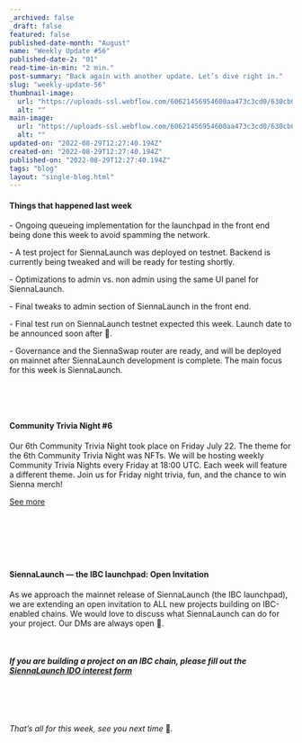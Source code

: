 ```yaml
---
_archived: false
_draft: false
featured: false
published-date-month: "August"
name: "Weekly Update #56"
published-date-2: "01"
read-time-in-min: "2 min."
post-summary: "Back again with another update. Let’s dive right in."
slug: "weekly-update-56"
thumbnail-image:
  url: "https://uploads-ssl.webflow.com/60621456954600aa473c3cd0/630cb0b5bbe8eacd1830b94e_weekly-update-56%20Blog%20Thump-min.jpg"
  alt: ""
main-image:
  url: "https://uploads-ssl.webflow.com/60621456954600aa473c3cd0/630cb0b1ef12218e3d7c9e53_weekly-update-56%20Blog-min.jpg"
  alt: ""
updated-on: "2022-08-29T12:27:40.194Z"
created-on: "2022-08-29T12:27:40.194Z"
published-on: "2022-08-29T12:27:40.194Z"
tags: "blog"
layout: "single-blog.html"
---
```


#### Things that happened last week

\- Ongoing queueing implementation for the launchpad in the front end being done this week to avoid spamming the network.

\- A test project for SiennaLaunch was deployed on testnet. Backend is currently being tweaked and will be ready for testing shortly.

\- Optimizations to admin vs. non admin using the same UI panel for SiennaLaunch.

\- Final tweaks to admin section of SiennaLaunch in the front end.

\- Final test run on SiennaLaunch testnet expected this week. Launch date to be announced soon after 🚀.

\- Governance and the SiennaSwap router are ready, and will be deployed on mainnet after SiennaLaunch development is complete. The main focus for this week is SiennaLaunch.

‍

‍

#### Community Trivia Night #6

Our 6th Community Trivia Night took place on Friday July 22. The theme for the 6th Community Trivia Night was NFTs. We will be hosting weekly Community Trivia Nights every Friday at 18:00 UTC. Each week will feature a different theme. Join us for Friday night trivia, fun, and the chance to win Sienna merch!

[See more](https://twitter.com/sienna_network/status/1553003667279732738?ref_src=twsrc%5Etfw%7Ctwcamp%5Etweetembed%7Ctwterm%5E1553003667279732738%7Ctwgr%5E87ea744d71cc1719f28cb7e673dce426fff69b21%7Ctwcon%5Es1_&ref_url=https%3A%2F%2Fcdn.embedly.com%2Fwidgets%2Fmedia.html%3Ftype%3Dtext2Fhtmlkey%3Da19fcc184b9711e1b4764040d3dc5c07schema%3Dtwitterurl%3Dhttps3A%2F%2Ftwitter.com%2Fsienna_network%2Fstatus%2F1553003667279732738image%3Dhttps3A%2F%2Fi.embed.ly%2F1%2Fimage3Furl3Dhttps253A252F252Fabs.twimg.com252Ferrors252Flogo46x38.png26key3Da19fcc184b9711e1b4764040d3dc5c07)

‍

‍

‍

#### SiennaLaunch — the IBC launchpad: Open Invitation

As we approach the mainnet release of SiennaLaunch (the IBC launchpad), we are extending an open invitation to ALL new projects building on IBC-enabled chains. We would love to discuss what SiennaLaunch can do for your project. Our DMs are always open 💙.

‍

##### **If you are building a project on an IBC chain, please fill out the** [**SiennaLaunch IDO interest form**](https://form.jotform.com/221934715060047)

‍

‍

_That’s all for this week, see you next time_ 👋_._
